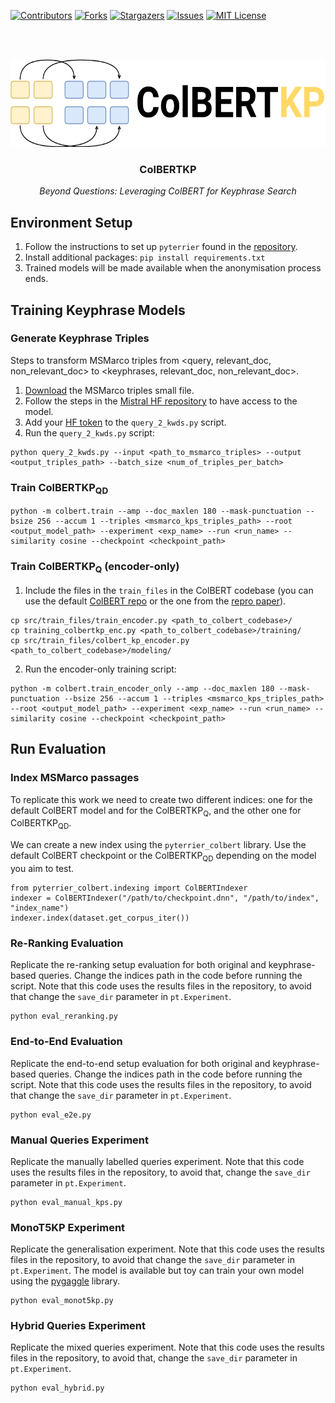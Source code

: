 [![Contributors][contributors-shield]][contributors-url]
[![Forks][forks-shield]][forks-url]
[![Stargazers][stars-shield]][stars-url]
[![Issues][issues-shield]][issues-url]
[![MIT License][license-shield]][license-url]

<br />
<br />
<div align="center">
  <p>
    <img src="assets/ColBERTKP.png" alt="Logo" height="140">
  </p>
  <h3 align="center">ColBERTKP</h3>
  <em align="center">
    Beyond Questions: Leveraging ColBERT for Keyphrase Search
  </em>
</div>

## Environment Setup

1. Follow the instructions to set up `pyterrier` found in the [repository](https://github.com/terrier-org/pyterrier).
2. Install additional packages: `pip install requirements.txt`
3. Trained models will be made available when the anonymisation process ends.

## Training Keyphrase Models

### Generate Keyphrase Triples

Steps to transform MSMarco triples from \<query, relevant_doc, non_relevant_doc\> to \<keyphrases, relevant_doc, non_relevant_doc\>.

1. [Download](https://msmarco.z22.web.core.windows.net/msmarcoranking/triples.train.small.tar.gz) the MSMarco triples small file.
2. Follow the steps in the [Mistral HF repository](https://huggingface.co/mistralai/Mistral-7B-Instruct-v0.2) to have access to the model.
3. Add your [HF token](https://huggingface.co/settings/tokens) to the `query_2_kwds.py` script.
4. Run the `query_2_kwds.py` script:

```
python query_2_kwds.py --input <path_to_msmarco_triples> --output <output_triples_path> --batch_size <num_of_triples_per_batch>
```

### Train ColBERTKP<sub>QD</sub>

```
python -m colbert.train --amp --doc_maxlen 180 --mask-punctuation --bsize 256 --accum 1 --triples <msmarco_kps_triples_path> --root <output_model_path> --experiment <exp_name> --run <run_name> --similarity cosine --checkpoint <checkpoint_path>
```

### Train ColBERTKP<sub>Q</sub> (encoder-only)

1. Include the files in the `train_files` in the ColBERT codebase (you can use the default [ColBERT repo](https://github.com/stanford-futuredata/ColBERT/tree/colbertv1) or the one from the [repro paper](https://github.com/Xiao0728/ColStar_VirtualAppendix/tree/main/ColStar_models/ColBERT)).

```
cp src/train_files/train_encoder.py <path_to_colbert_codebase>/
cp training_colbertkp_enc.py <path_to_colbert_codebase>/training/
cp src/train_files/colbert_kp_encoder.py <path_to_colbert_codebase>/modeling/
```

2. Run the encoder-only training script:

```
python -m colbert.train_encoder_only --amp --doc_maxlen 180 --mask-punctuation --bsize 256 --accum 1 --triples <msmarco_kps_triples_path> --root <output_model_path> --experiment <exp_name> --run <run_name> --similarity cosine --checkpoint <checkpoint_path>
```

## Run Evaluation

### Index MSMarco passages

To replicate this work we need to create two different indices: one for the default ColBERT model and for the ColBERTKP<sub>Q</sub>, and the other one for ColBERTKP<sub>QD</sub>.

We can create a new index using the `pyterrier_colbert` library. Use the default ColBERT checkpoint or the ColBERTKP<sub>QD</sub> depending on the model you aim to test.

```
from pyterrier_colbert.indexing import ColBERTIndexer
indexer = ColBERTIndexer("/path/to/checkpoint.dnn", "/path/to/index", "index_name")
indexer.index(dataset.get_corpus_iter())
```

### Re-Ranking Evaluation

Replicate the re-ranking setup evaluation for both original and keyphrase-based queries. Change the indices path in the code before running the script. Note that this code uses the results files in the repository, to avoid that change the `save_dir` parameter in `pt.Experiment`.

```
python eval_reranking.py
```

### End-to-End Evaluation

Replicate the end-to-end setup evaluation for both original and keyphrase-based queries. Change the indices path in the code before running the script. Note that this code uses the results files in the repository, to avoid that change the `save_dir` parameter in `pt.Experiment`.

```
python eval_e2e.py
```

### Manual Queries Experiment

Replicate the manually labelled queries experiment. Note that this code uses the results files in the repository, to avoid that, change the `save_dir` parameter in `pt.Experiment`.

```
python eval_manual_kps.py
```

### MonoT5KP Experiment

Replicate the generalisation experiment. Note that this code uses the results files in the repository, to avoid that change the `save_dir` parameter in `pt.Experiment`. The model is available but toy can train your own model using the [pygaggle](https://github.com/castorini/pygaggle/blob/master/docs/experiments-monot5-gpu.md) library.

```
python eval_monot5kp.py
```

### Hybrid Queries Experiment

Replicate the mixed queries experiment. Note that this code uses the results files in the repository, to avoid that, change the `save_dir` parameter in `pt.Experiment`.

```
python eval_hybrid.py
```

<!-- MARKDOWN LINKS & IMAGES -->
[contributors-shield]: https://img.shields.io/github/contributors/JorgeGabin/ColBERTKP.svg?style=for-the-badge
[contributors-url]: https://github.com/JorgeGabin/ColBERTKP/graphs/contributors
[forks-shield]: https://img.shields.io/github/forks/JorgeGabin/ColBERTKP.svg?style=for-the-badge
[forks-url]: https://github.com/JorgeGabin/ColBERTKP/network/members
[stars-shield]: https://img.shields.io/github/stars/JorgeGabin/ColBERTKP.svg?style=for-the-badge
[stars-url]: https://github.com/JorgeGabin/ColBERTKP/stargazers
[issues-shield]: https://img.shields.io/github/issues/JorgeGabin/ColBERTKP.svg?style=for-the-badge
[issues-url]: https://github.com/JorgeGabin/ColBERTKP/issues
[license-shield]: https://img.shields.io/github/license/JorgeGabin/ColBERTKP.svg?style=for-the-badge
[license-url]: https://github.com/JorgeGabin/ColBERTKP/blob/master/LICENSE.txt

